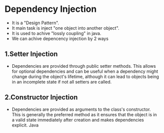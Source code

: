# Dependency Injection
- It is a "Design Pattern".
- It main task is inject "one object into another object".
- It is used to achive "lossly coupling" in java.
- We can achive depencency injection by 2 ways

## 1.Setter Injection
-  Dependencies are provided through public setter methods. This allows for optional dependencies and can be useful when a dependency might change during the object's lifetime, although it can lead to objects being in an incomplete state if not all setters are called.

## 2.Constructor Injection
- Dependencies are provided as arguments to the class's constructor. This is generally the preferred method as it ensures that the object is in a valid state immediately after creation and makes dependencies explicit.
Java

